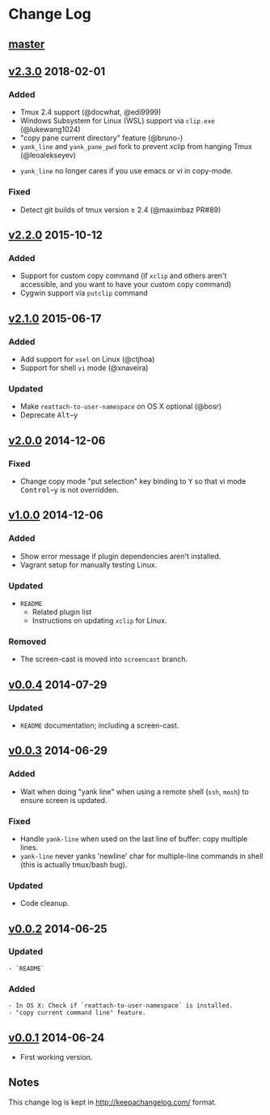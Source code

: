 Change Log
==========

[master]
--------

[v2.3.0] 2018-02-01
-------------------

### Added

-   Tmux 2.4 support (@docwhat, @edi9999)
-   Windows Subsystem for Linux (WSL) support via `clip.exe` (@lukewang1024)
-   "copy pane current directory" feature (@bruno-)
-   `yank_line` and `yank_pane_pwd` fork to prevent xclip from hanging Tmux (@leoalekseyev)
*   `yank_line` no longer cares if you use emacs or vi in copy-mode.

### Fixed

-   Detect git builds of tmux version ≥ 2.4 (@maximbaz PR#89)

[v2.2.0] 2015-10-12
-------------------

### Added

-   Support for custom copy command (if `xclip` and others aren't
    accessible, and you want to have your custom copy command)
-   Cygwin support via `putclip` command

[v2.1.0] 2015-06-17
-------------------

### Added

-   Add support for `xsel` on Linux (@ctjhoa)
-   Support for shell `vi` mode (@xnaveira)

### Updated

-   Make `reattach-to-user-namespace` on OS X optional (@bosr)
-   Deprecate <kbd>Alt</kbd>–<kbd>y</kbd>

[v2.0.0] 2014-12-06
-------------------

### Fixed

-   Change copy mode "put selection" key binding to <kbd>Y</kbd> so that vi
    mode <kbd>Control</kbd>–<kbd>y</kbd> is not overridden.

[v1.0.0] 2014-12-06
-------------------

### Added

-   Show error message if plugin dependencies aren't installed.
-   Vagrant setup for manually testing Linux.

### Updated

-   `README`
    -   Related plugin list
    -   Instructions on updating `xclip` for Linux.

### Removed

-   The screen-cast is moved into `screencast` branch.

[v0.0.4] 2014-07-29
-------------------

### Updated

-   `README` documentation; including a screen-cast.

[v0.0.3] 2014-06-29
-------------------

### Added

-   Wait when doing "yank line" when using a remote shell (`ssh`, `mosh`) to
    ensure screen is updated.

### Fixed

-   Handle `yank-line` when used on the last line of buffer: copy multiple
    lines.
-   `yank-line` never yanks 'newline' char for multiple-line commands in
    shell (this is actually tmux/bash bug).

### Updated

-   Code cleanup.

[v0.0.2] 2014-06-25
-------------------

### Updated

    - `README`

### Added

    - In OS X: Check if `reattach-to-user-namespace` is installed.
    - "copy current command line" feature.

[v0.0.1] 2014-06-24
-------------------

-   First working version.

Notes
-----

This change log is kept in <http://keepachangelog.com/> format.

  [master]: https://github.com/tmux-plugins/tmux-yank/compare/v2.3.0...HEAD
  [v2.3.0]: https://github.com/tmux-plugins/tmux-yank/compare/v2.2.0...v2.3.0
  [v2.2.0]: https://github.com/tmux-plugins/tmux-yank/compare/v2.1.0...v2.2.0
  [v2.1.0]: https://github.com/tmux-plugins/tmux-yank/compare/v2.0.0...v2.1.0
  [v2.0.0]: https://github.com/tmux-plugins/tmux-yank/compare/v1.0.0...v2.0.0
  [v1.0.0]: https://github.com/tmux-plugins/tmux-yank/compare/v0.0.4...v1.0.0
  [v0.0.4]: https://github.com/tmux-plugins/tmux-yank/compare/v0.0.3...v0.0.4
  [v0.0.3]: https://github.com/tmux-plugins/tmux-yank/compare/v0.0.2...v0.0.3
  [v0.0.2]: https://github.com/tmux-plugins/tmux-yank/compare/v0.0.1...v0.0.2
  [v0.0.1]: https://github.com/tmux-plugins/tmux-yank/commits/v0.0.1
